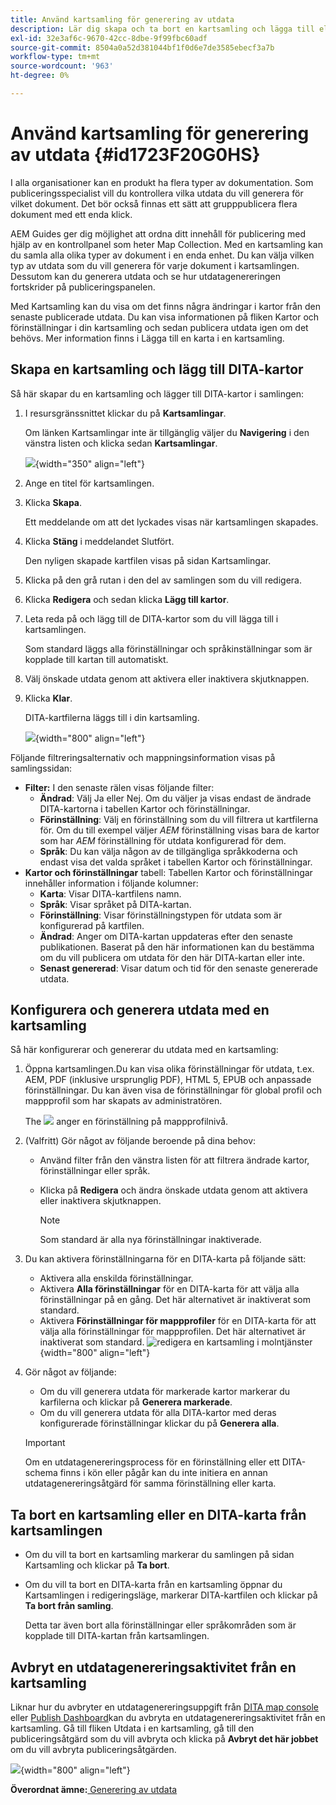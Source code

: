 ```yaml
---
title: Använd kartsamling för generering av utdata
description: Lär dig skapa och ta bort en kartsamling och lägga till eller ta bort en DITA-karta. Konfigurera, generera och avbryta en utdatagenereringsaktivitet från en kartsamling i AEM.
exl-id: 32e3af6c-9670-42cc-8dbe-9f99fbc60adf
source-git-commit: 8504a0a52d381044bf1f0d6e7de3585ebecf3a7b
workflow-type: tm+mt
source-wordcount: '963'
ht-degree: 0%

---
```


# Använd kartsamling för generering av utdata {#id1723F20G0HS}

I alla organisationer kan en produkt ha flera typer av dokumentation. Som publiceringsspecialist vill du kontrollera vilka utdata du vill generera för vilket dokument. Det bör också finnas ett sätt att grupppublicera flera dokument med ett enda klick.

AEM Guides ger dig möjlighet att ordna ditt innehåll för publicering med hjälp av en kontrollpanel som heter Map Collection. Med en kartsamling kan du samla alla olika typer av dokument i en enda enhet. Du kan välja vilken typ av utdata som du vill generera för varje dokument i kartsamlingen. Dessutom kan du generera utdata och se hur utdatagenereringen fortskrider på publiceringspanelen.

Med Kartsamling kan du visa om det finns några ändringar i kartor från den senaste publicerade utdata. Du kan visa informationen på fliken Kartor och förinställningar i din kartsamling och sedan publicera utdata igen om det behövs. Mer information finns i Lägga till en karta i en kartsamling.

## Skapa en kartsamling och lägg till DITA-kartor

Så här skapar du en kartsamling och lägger till DITA-kartor i samlingen:

1. I resursgränssnittet klickar du på **Kartsamlingar**.

   Om länken Kartsamlingar inte är tillgänglig väljer du **Navigering** i den vänstra listen och klicka sedan **Kartsamlingar**.

   ![](images/access-map-collection-left-rail.png){width="350" align="left"}

1. Ange en titel för kartsamlingen.
1. Klicka **Skapa**.

   Ett meddelande om att det lyckades visas när kartsamlingen skapades.

1. Klicka **Stäng** i meddelandet Slutfört.

   Den nyligen skapade kartfilen visas på sidan Kartsamlingar.

1. Klicka på den grå rutan i den del av samlingen som du vill redigera.
1. Klicka **Redigera** och sedan klicka **Lägg till kartor**.
1. Leta reda på och lägg till de DITA-kartor som du vill lägga till i kartsamlingen.

   Som standard läggs alla förinställningar och språkinställningar som är kopplade till kartan till automatiskt.

1. Välj önskade utdata genom att aktivera eller inaktivera skjutknappen.
1. Klicka **Klar**.

   DITA-kartfilerna läggs till i din kartsamling.

   ![](images/maps_presets_62_63.png){width="800" align="left"}

Följande filtreringsalternativ och mappningsinformation visas på samlingssidan:

- **Filter:** I den senaste rälen visas följande filter:
   - **Ändrad**: Välj Ja eller Nej. Om du väljer ja visas endast de ändrade DITA-kartorna i tabellen Kartor och förinställningar.
   - **Förinställning**: Välj en förinställning som du vill filtrera ut kartfilerna för. Om du till exempel väljer *AEM* förinställning visas bara de kartor som har *AEM* förinställning för utdata konfigurerad för dem.
   - **Språk**: Du kan välja någon av de tillgängliga språkkoderna och endast visa det valda språket i tabellen Kartor och förinställningar.
- **Kartor och förinställningar** tabell: Tabellen Kartor och förinställningar innehåller information i följande kolumner:
   - **Karta**: Visar DITA-kartfilens namn.
   - **Språk**: Visar språket på DITA-kartan.
   - **Förinställning**: Visar förinställningstypen för utdata som är konfigurerad på kartfilen.
   - **Ändrad**: Anger om DITA-kartan uppdateras efter den senaste publikationen. Baserat på den här informationen kan du bestämma om du vill publicera om utdata för den här DITA-kartan eller inte.
   - **Senast genererad**: Visar datum och tid för den senaste genererade utdata.

## Konfigurera och generera utdata med en kartsamling

Så här konfigurerar och genererar du utdata med en kartsamling:

1. Öppna kartsamlingen.Du kan visa olika förinställningar för utdata, t.ex. AEM, PDF (inklusive ursprunglig PDF), HTML 5, EPUB och anpassade förinställningar. Du kan även visa de förinställningar för global profil och mappprofil som har skapats av administratören.

   The ![](images/global-preset-icon.svg) anger en förinställning på mappprofilnivå.
1. \(Valfritt\) Gör något av följande beroende på dina behov:
   - Använd filter från den vänstra listen för att filtrera ändrade kartor, förinställningar eller språk.
   - Klicka på **Redigera** och ändra önskade utdata genom att aktivera eller inaktivera skjutknappen.



     >[!NOTE]
     >  
     > Som standard är alla nya förinställningar inaktiverade.

1. Du kan aktivera förinställningarna för en DITA-karta på följande sätt:

   - Aktivera alla enskilda förinställningar.
   - Aktivera **Alla förinställningar** för en DITA-karta för att välja alla förinställningar på en gång. Det här alternativet är inaktiverat som standard.
   - Aktivera **Förinställningar för mappprofiler** för en DITA-karta för att välja alla förinställningar för mappprofilen. Det här alternativet är inaktiverat som standard.
     ![redigera en kartsamling i molntjänster](images/edit-map-collection-cs.png){width="800" align="left"}



1. Gör något av följande:

   - Om du vill generera utdata för markerade kartor markerar du karfilerna och klickar på **Generera markerade**.
   - Om du vill generera utdata för alla DITA-kartor med deras konfigurerade förinställningar klickar du på **Generera alla**.
   >[!IMPORTANT]
   >
   > Om en utdatagenereringsprocess för en förinställning eller ett DITA-schema finns i kön eller pågår kan du inte initiera en annan utdatagenereringsåtgärd för samma förinställning eller karta.


## Ta bort en kartsamling eller en DITA-karta från kartsamlingen

- Om du vill ta bort en kartsamling markerar du samlingen på sidan Kartsamling och klickar på **Ta bort**.
- Om du vill ta bort en DITA-karta från en kartsamling öppnar du Kartsamlingen i redigeringsläge, markerar DITA-kartfilen och klickar på **Ta bort från samling**.

  Detta tar även bort alla förinställningar eller språkområden som är kopplade till DITA-kartan från kartsamlingen.


## Avbryt en utdatagenereringsaktivitet från en kartsamling

Liknar hur du avbryter en utdatagenereringsuppgift från [DITA map console](generate-output-for-a-dita-map.md#id2061H100T5Z) eller [Publish Dashboard](generate-output-publish-dashboard.md#)kan du avbryta en utdatagenereringsaktivitet från en kartsamling. Gå till fliken Utdata i en kartsamling, gå till den publiceringsåtgärd som du vill avbryta och klicka på **Avbryt det här jobbet** om du vill avbryta publiceringsåtgärden.

![](images/cancel-publish-task-map-collection.png){width="800" align="left"}

**Överordnat ämne:**[ Generering av utdata](generate-output.md)
